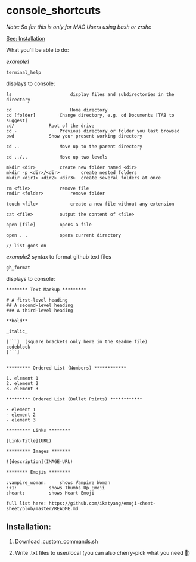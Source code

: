 # console_shortcuts

_Note: So far this is only for MAC Users using bash or zrshc_

[See: Installation](#installation)

What you'll be able to do:

_example1_

```
terminal_help
```

displays to console:

```
ls                      display files and subdirectories in the directory

cd                      Home directory
cd [folder]			Change directory, e.g. cd Documents [TAB to suggest]
cd/				Root of the drive
cd -				Previous directory or folder you last browsed
pwd				Show your present working directory

cd ..				Move up to the parent directory

cd ../..			Move up two levels

mkdir <dir>			create new folder named <dir>
mkdir -p <dir>/<dir>		create nested folders
mkdir <dir1> <dir2> <dir3>	create several folders at once

rm <file>			remove file
rmdir <folder>			remove folder

touch <file>			create a new file without any extension

cat <file>			output the content of <file>

open [file]			opens a file

open . .			opens current directory

// list goes on
```

_example2_ syntax to format github text files

```
gh_format
```

displays to console:

````
******** Text Markup *********

# A first-level heading
## A second-level heading
### A third-level heading

**bold**

_italic_

[```]  (square brackets only here in the Readme file)
codeblock
[```]


********* Ordered List (Numbers) ************

1. element 1
2. element 2
3. element 3

********* Ordered List (Bullet Points) ************

- element 1
- element 2
- element 3

********* Links ********

[Link-Title](URL)

********* Images *******

![description](IMAGE-URL)

******** Emojis ********

:vampire_woman:		shows Vampire Woman
:+1:			shows Thumbs Up Emoji
:heart:			shows Heart Emoji

full list here: https://github.com/ikatyang/emoji-cheat-sheet/blob/master/README.md
````

## Installation:

1. Download .custom_commands.sh

2. Write .txt files to user/local (you can also cherry-pick what you need :cherries:)
